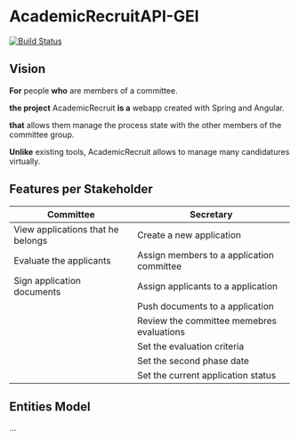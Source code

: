 # AcademicRecruitAPI-GEI

[![Build Status](https://github.com/UdL-EPS-SoftArch/AcademicRecruitAPI-GEI/workflows/CI%20with%20Maven%20and%20CD%20with%20Heroku%20and%20Docker/badge.svg)](https://github.com/UdL-EPS-SoftArch/AcademicRecruitAPI-GEI/actions?query=workflow%3A%22CI+with+Maven+and+CD+with+Heroku+and+Docker%22)

## Vision

**For** people **who** are members of a committee.

**the project** AcademicRecruit **is a** webapp created with Spring and Angular.

**that** allows them manage the process state with the other members of the committee group.

**Unlike** existing tools, AcademicRecruit allows to manage many candidatures virtually.


## Features per Stakeholder

|             Committee           |                 Secretary                 |
| --------------------------------| ------------------------------------------|
|View applications that he belongs|Create a new application                   | 
|Evaluate the applicants          |Assign members to a application committee  |
|Sign application documents       |Assign applicants to a application         |
|                                 |Push documents to a application            |
|                                 |Review the committee memebres evaluations  |
|                                 |Set the evaluation criteria                |
|                                 |Set the second phase date                  |
|                                 |Set the current application status         |



## Entities Model

...
